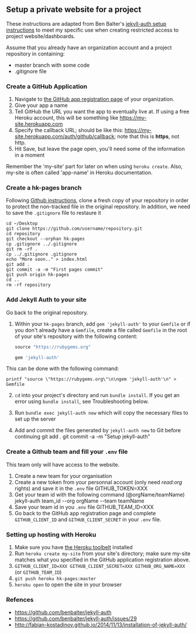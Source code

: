 
## Setup a private website for a project

These instructions are adapted from Ben Balter's [jekyll-auth setup instructions](https://github.com/benbalter/jekyll-auth) to meet my specific use when creating restricted access to project website/dashboards. 

Assume that you already have an organization account and a project repository in containing:
- master branch with some code
- .gitignore file

### Create a GitHub Application

1. Navigate to [the GitHub app registration page](https://github.com/settings/applications/new) of your organization.
2. Give your app a name
3. Tell GitHub the URL you want the app to eventually live at. If using a free Heroku account, this will be something like <https://my-site.herokuapp.com>
4. Specify the callback URL; should be like this: <https://my-site.herokuapp.com/auth/github/callback>; note that this is **https**, not http.
5. Hit Save, but leave the page open, you'll need some of the information in a moment

Remember the 'my-site' part for later on when using `heroku create`. Also, my-site is often called 'app-name' in Heroku documentation.

### Create a hk-pages branch

Following [Github instructions](https://help.github.com/articles/creating-project-pages-using-the-command-line), clone a fresh copy of your repository in order to protect the non-tracked file in the original repository. In addition, we need to save the `.gitignore` file to restaure it

    cd ~/Desktop
    git clone https://github.com/username/repository.git
    cd repository
    git checkout --orphan hk-pages
    cp .gitignore ../.gitignore
    git rm -rf .
    cp ../.gitignore .gitignore
    echo "More soon.." > index.html
    git add .
    git commit -a -m "First pages commit"
    git push origin hk-pages
    cd ..
    rm -rf repository


### Add Jekyll Auth to your site

Go back to the original repository.

1. Within your `hk-pages` branch, add `gem 'jekyll-auth'` to your `Gemfile` or if you don't already have a `Gemfile`, create a file called `Gemfile` in the root of your site's repository with the following content:

   ```ruby
   source "https://rubygems.org"

   gem 'jekyll-auth'
   ```
This can be done with the following command:

    printf "source \"https://rubygems.org\"\n\ngem 'jekyll-auth'\n" > Gemfile

2. `cd` into your project's directory and run `bundle install`. If you get an error using `bundle install`, see Troubleshooting below.

3. Run `bundle exec jekyll-auth new` which will copy the necessary files to set up the server

4. Add and commit the files generated by `jekyll-auth new` to Git before continuing
    git add .
    git commit -a -m "Setup jekyll-auth"


### Create a Github team and fill your `.env` file

This team only will have access to the website. 

1. Create a new team for your organisation
2. Create a new token from your personnal account (only need _read:org_ rights) and save it in the `.env` file
    GITHUB_TOKEN=XXX
3. Get your team id with the following command (@orgName/teamName)
    jekyll-auth team_id --org orgName --team teamName
4. Save your team id in you `.env` file
    GITHUB_TEAM_ID=XXX
5. Go back to the GitHub app registration page and complete `GITHUB_CLIENT_ID` and `GITHUB_CLIENT_SECRET` in your `.env` file.

### Setting up hosting with Heroku

1. Make sure you have [the Heroku toolbelt](https://toolbelt.heroku.com/) installed
2. Run `heroku create my-site` from your site's directory; make sure my-site matches what you specified in the GitHub application registration above.
3. `GITHUB_CLIENT_ID=XXX GITHUB_CLIENT_SECRET=XXX GITHUB_ORG_NAME=XXX` (or `GITHUB_TEAM_ID`)
4. `git push heroku hk-pages:master`
5. `heroku open` to open the site in your browser


### Refences
 
- https://github.com/benbalter/jekyll-auth
- https://github.com/benbalter/jekyll-auth/issues/29
- http://fabian-kostadinov.github.io/2014/11/13/installation-of-jekyll-auth/
